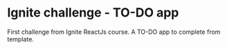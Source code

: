 # Ignite challenge - TO-DO app

First challenge from Ignite ReactJs course. A TO-DO app to complete from template.
